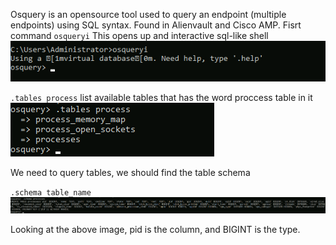 Osquery is an opensource tool used to query an endpoint (multiple endpoints) using SQL syntax.
Found in Alienvault and Cisco AMP.
Fisrt command `osqueryi`
This opens up and interactive sql-like shell
![alt text](https://github.com/secjedi/CyberDefense/blob/main/Images/osquery/7.png) <br />

`.tables process` list available tables  that has the word proccess table in it
![alt text](https://github.com/secjedi/CyberDefense/blob/main/Images/osquery/8.png) <br />

We need to query tables, we should find the table schema

`.schema table_name`
![alt text](https://github.com/secjedi/CyberDefense/blob/main/Images/osquery/9.png) <br />

Looking at the above image, pid is the column, and BIGINT is the type. 





